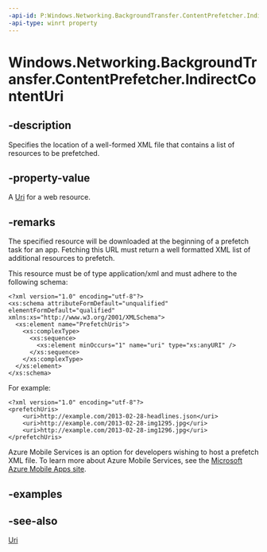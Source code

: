 ```yaml
---
-api-id: P:Windows.Networking.BackgroundTransfer.ContentPrefetcher.IndirectContentUri
-api-type: winrt property
---
```


<!-- Property syntax
public Windows.Foundation.Uri IndirectContentUri { get;  set; }
-->

# Windows.Networking.BackgroundTransfer.ContentPrefetcher.IndirectContentUri

## -description
Specifies the location of a well-formed XML file that contains a list of resources to be prefetched.

## -property-value
A [Uri](../windows.foundation/uri.md) for a web resource.

## -remarks
The specified resource will be downloaded at the beginning of a prefetch task for an app. Fetching this URL must return a well formatted XML list of additional resources to prefetch.



This resource must be of type application/xml and must adhere to the following schema:

```
<?xml version="1.0" encoding="utf-8"?>
<xs:schema attributeFormDefault="unqualified" elementFormDefault="qualified" xmlns:xs="http://www.w3.org/2001/XMLSchema">
  <xs:element name="PrefetchUris">
    <xs:complexType>
      <xs:sequence>
        <xs:element minOccurs="1" name="uri" type="xs:anyURI" />
      </xs:sequence>
    </xs:complexType>
  </xs:element>
</xs:schema>
```



For example:

```
<?xml version="1.0" encoding="utf-8"?>
<prefetchUris>
	<uri>http://example.com/2013-02-28-headlines.json</uri>
	<uri>http://example.com/2013-02-28-img1295.jpg</uri> 
	<uri>http://example.com/2013-02-28-img1296.jpg</uri>
</prefetchUris>
```

Azure Mobile Services is an option for developers wishing to host a prefetch XML file. To learn more about Azure Mobile Services, see the [Microsoft Azure Mobile Apps site](http://www.windowsazure.com/en-us/develop/mobile/).

## -examples

## -see-also
[Uri](../windows.foundation/uri.md)
